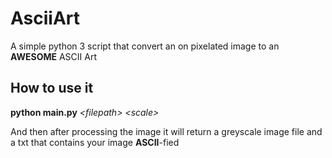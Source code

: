 # AsciiArt
A simple python 3 script that convert an on pixelated image to an **AWESOME** ASCII Art

## How to use it
**python main.py** *\<filepath> \<scale>*  

And then after processing the image it will return a greyscale image file and a txt that contains your image **ASCII**-fied
